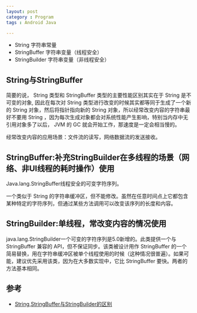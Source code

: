 ```yaml
---
layout: post
category : Program
tags : Android Java

---
```



* String 字符串常量
* StringBuffer 字符串变量（线程安全）
* StringBuilder 字符串变量（非线程安全）




## String与StringBuffer

简要的说， String 类型和 StringBuffer 类型的主要性能区别其实在于 String 是不可变的对象, 因此在每次对 String 类型进行改变的时候其实都等同于生成了一个新的 String 对象，然后将指针指向新的 String 对象，所以经常改变内容的字符串最好不要用 String ，因为每次生成对象都会对系统性能产生影响，特别当内存中无引用对象多了以后， JVM 的 GC 就会开始工作，那速度是一定会相当慢的。

经常改变内容的应用场景：文件流的读写，网络数据流的发送接收。

## StringBuffer:补充StringBuilder在多线程的场景（网络、非UI线程的耗时操作）使用
Java.lang.StringBuffer线程安全的可变字符序列。

一个类似于 String 的字符串缓冲区，但不能修改。虽然在任意时间点上它都包含某种特定的字符序列，但通过某些方法调用可以改变该序列的长度和内容。

## StringBuilder:单线程，常改变内容的情况使用

java.lang.StringBuilder一个可变的字符序列是5.0新增的。此类提供一个与 StringBuffer 兼容的 API，但不保证同步。该类被设计用作 StringBuffer 的一个简易替换，用在字符串缓冲区被单个线程使用的时候（这种情况很普遍）。如果可能，建议优先采用该类，因为在大多数实现中，它比 StringBuffer 要快。两者的方法基本相同。

## 参考
* [String,StringBuffer与StringBuilder的区别](http://blog.csdn.net/rmn190/article/details/1492013)


